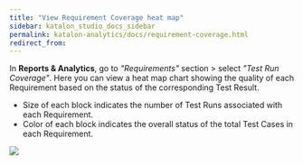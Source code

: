 ```yaml
---
title: "View Requirement Coverage heat map"
sidebar: katalon_studio_docs_sidebar
permalink: katalon-analytics/docs/requirement-coverage.html
redirect_from:
---
```

In **Reports & Analytics**, go to *"Requirements"* section > select *"Test Run Coverage"*. Here you can view a heat map chart showing the quality of each Requirement based on the status of the corresponding Test Result.

- Size of each block indicates the number of Test Runs associated with each Requirement.
- Color of each block indicates the overall status of the total Test Cases in each Requirement.

![](https://github.com/katalon-studio/docs-images/raw/master/katalon-analytics/docs/requirement-coverage/requirement-coverage.png)




